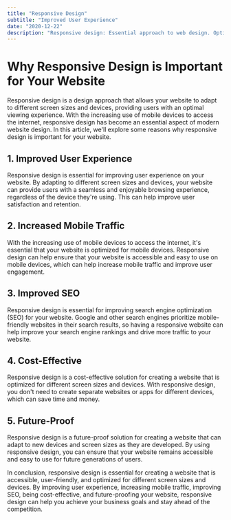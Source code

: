 ```yaml
---
title: "Responsive Design"
subtitle: "Improved User Experience"
date: "2020-12-22"
description: "Responsive design: Essential approach to web design. Optimized for all devices and screen sizes. Fluid grids, flexible images, and media queries. Create modern and user-friendly websites with responsive design."
---
```


# Why Responsive Design is Important for Your Website

Responsive design is a design approach that allows your website to adapt to different screen sizes and devices, providing users with an optimal viewing experience. With the increasing use of mobile devices to access the internet, responsive design has become an essential aspect of modern website design. In this article, we'll explore some reasons why responsive design is important for your website.

## 1. Improved User Experience

Responsive design is essential for improving user experience on your website. By adapting to different screen sizes and devices, your website can provide users with a seamless and enjoyable browsing experience, regardless of the device they're using. This can help improve user satisfaction and retention.

## 2. Increased Mobile Traffic

With the increasing use of mobile devices to access the internet, it's essential that your website is optimized for mobile devices. Responsive design can help ensure that your website is accessible and easy to use on mobile devices, which can help increase mobile traffic and improve user engagement.

## 3. Improved SEO

Responsive design is essential for improving search engine optimization (SEO) for your website. Google and other search engines prioritize mobile-friendly websites in their search results, so having a responsive website can help improve your search engine rankings and drive more traffic to your website.

## 4. Cost-Effective

Responsive design is a cost-effective solution for creating a website that is optimized for different screen sizes and devices. With responsive design, you don't need to create separate websites or apps for different devices, which can save time and money.

## 5. Future-Proof

Responsive design is a future-proof solution for creating a website that can adapt to new devices and screen sizes as they are developed. By using responsive design, you can ensure that your website remains accessible and easy to use for future generations of users.

In conclusion, responsive design is essential for creating a website that is accessible, user-friendly, and optimized for different screen sizes and devices. By improving user experience, increasing mobile traffic, improving SEO, being cost-effective, and future-proofing your website, responsive design can help you achieve your business goals and stay ahead of the competition.
